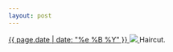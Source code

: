 ```yaml
---
layout: post
---
```


<p>
  <a href="/241">
    <time>{{ page.date | date: "%e %B %Y" }}</time>
    <img src="{{ site.assets_url }}/241.jpg">
  </a>
  Haircut.
</p>
